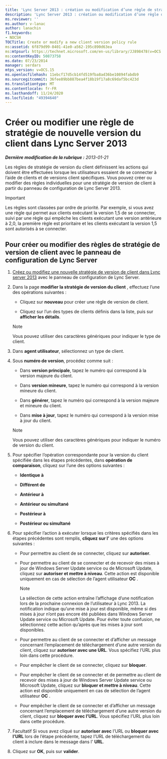 ```yaml
---
title: 'Lync Server 2013 : création ou modification d’une règle de stratégie de version de client'
description: 'Lync Server 2013 : création ou modification d’une règle de stratégie de version de client.'
ms.reviewer: ''
ms.author: v-lanac
author: lanachin
f1.keywords:
- NOCSH
TOCTitle: Create or modify a new client version policy rule
ms:assetid: 6f879d99-8401-41e0-a562-195c890d63ea
ms:mtpsurl: https://technet.microsoft.com/en-us/library/JJ898478(v=OCS.15)
ms:contentKeyID: 50873758
ms.date: 07/23/2014
manager: serdars
mtps_version: v=OCS.15
ms.openlocfilehash: 11ebcf17d5cb14fd519fba8ad36be10894fabdb9
ms.sourcegitcommit: 36fee89bb887bea4f18b19f17a8c69daf5bc423d
ms.translationtype: MT
ms.contentlocale: fr-FR
ms.lasthandoff: 11/24/2020
ms.locfileid: "49394640"
---
```

# <a name="create-or-modify-a-new-client-version-policy-rule-in-lync-server-2013"></a>Créer ou modifier une règle de stratégie de nouvelle version du client dans Lync Server 2013

<div data-xmlns="http://www.w3.org/1999/xhtml">

<div class="topic" data-xmlns="http://www.w3.org/1999/xhtml" data-msxsl="urn:schemas-microsoft-com:xslt" data-cs="https://msdn.microsoft.com/">

<div data-asp="https://msdn2.microsoft.com/asp">



</div>

<div id="mainSection">

<div id="mainBody">

<span> </span>

_**Dernière modification de la rubrique :** 2013-01-21_

Les règles de stratégie de version du client définissent les actions qui doivent être effectuées lorsque les utilisateurs essaient de se connecter à l’aide de clients et de versions client spécifiques. Vous pouvez créer ou modifier des règles individuelles pour une stratégie de version de client à partir du panneau de configuration de Lync Server 2013.

<div>


> [!IMPORTANT]  
> Les règles sont classées par ordre de priorité. Par exemple, si vous avez une règle qui permet aux clients exécutant la version 1,5 de se connecter, suivi par une règle qui empêche les clients exécutant une version antérieure à 2,0, la première règle est prioritaire et les clients exécutant la version 1,5 sont autorisés à se connecter.



</div>

<div>

## <a name="to-create-or-modify-client-version-policy-rules-with-lync-server-control-panel"></a>Pour créer ou modifier des règles de stratégie de version de client avec le panneau de configuration de Lync Server

1.  [Créez ou modifiez une nouvelle stratégie de version de client dans Lync server 2013](lync-server-2013-create-or-modify-a-new-client-version-policy.md) avec le panneau de configuration de Lync Server.

2.  Dans la page **modifier la stratégie de version du client** , effectuez l’une des opérations suivantes :
    
      - Cliquez sur **nouveau** pour créer une règle de version de client.
    
      - Cliquez sur l’un des types de clients définis dans la liste, puis sur **afficher les détails**.
    
    <div>
    

    > [!NOTE]  
    > Vous pouvez utiliser des caractères génériques pour indiquer le type de client.

    
    </div>

3.  Dans **agent utilisateur**, sélectionnez un type de client.

4.  Sous **numéro de version**, procédez comme suit :
    
      - Dans **version principale**, tapez le numéro qui correspond à la version majeure du client.
    
      - Dans **version mineure**, tapez le numéro qui correspond à la version mineure du client.
    
      - Dans **générer**, tapez le numéro qui correspond à la version majeure et mineure du client.
    
      - Dans **mise à jour**, tapez le numéro qui correspond à la version mise à jour du client.
    
    <div>
    

    > [!NOTE]  
    > Vous pouvez utiliser des caractères génériques pour indiquer le numéro de version du client.

    
    </div>

5.  Pour spécifier l’opération correspondante pour la version du client spécifiée dans les étapes précédentes, dans **opération de comparaison**, cliquez sur l’une des options suivantes :
    
      - **Identique à**
    
      - **Différent de**
    
      - **Antérieur à**
    
      - **Antérieur ou simultané**
    
      - **Postérieur à**
    
      - **Postérieur ou simultané**

6.  Pour spécifier l’action à exécuter lorsque les critères spécifiés dans les étapes précédentes sont remplis, **cliquez sur l'** une des options suivantes :
    
      - Pour permettre au client de se connecter, cliquez sur **autoriser**.
    
      - Pour permettre au client de se connecter et de recevoir des mises à jour de Windows Server Update service ou de Microsoft Update, cliquez sur **autoriser et mettre à niveau**. Cette action est disponible uniquement en cas de sélection de l’agent utilisateur **OC** .
        
        <div>
        

        > [!NOTE]  
        > La sélection de cette action entraîne l’affichage d’une notification lors de la prochaine connexion de l’utilisateur à Lync 2013. La notification indique qu’une mise à jour est disponible, même si des mises à jour n’ont pas encore été publiées dans Windows Server Update service ou Microsoft Update. Pour éviter toute confusion, ne sélectionnez cette action qu’après que les mises à jour sont disponibles.

        
        </div>
    
      - Pour permettre au client de se connecter et d’afficher un message concernant l’emplacement de téléchargement d’une autre version du client, cliquez sur **autoriser avec une URL**. Vous spécifiez l’URL plus loin dans cette procédure.
    
      - Pour empêcher le client de se connecter, cliquez sur **bloquer**.
    
      - Pour empêcher le client de se connecter et de permettre au client de recevoir des mises à jour de Windows Server Update service ou Microsoft Update, cliquez sur **bloquer et mettre à niveau**. Cette action est disponible uniquement en cas de sélection de l’agent utilisateur **OC** .
    
      - Pour empêcher le client de se connecter et d’afficher un message concernant l’emplacement de téléchargement d’une autre version du client, cliquez sur **bloquer avec l’URL**. Vous spécifiez l’URL plus loin dans cette procédure.

7.  Facultatif Si vous avez cliqué sur **autoriser avec** l’URL ou **bloquer avec l’URL** lors de l’étape précédente, tapez l’URL de téléchargement du client à inclure dans le message dans l' **URL**.

8.  Cliquez sur **OK**, puis sur **valider**.

</div>

</div>

<span> </span>

</div>

</div>

</div>

